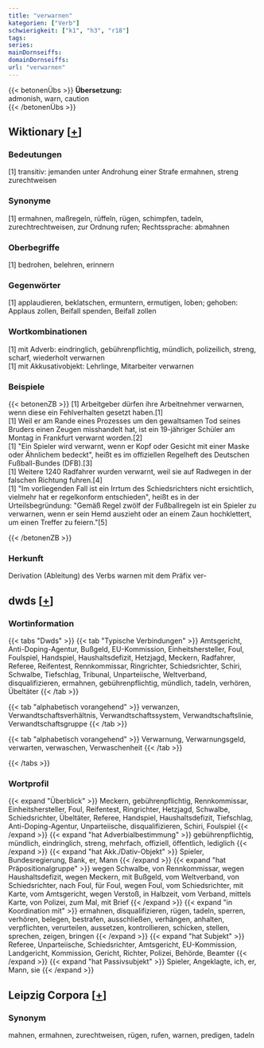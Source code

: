 ```yaml
---
title: "verwarnen"
kategorien: ["Verb"]
schwierigkeit: ["k1", "h3", "r18"]
tags:
series:
mainDornseiffs:
domainDornseiffs:
url: "verwarnen"
---
```


{{< betonenÜbs >}}
**Übersetzung:**  
admonish, warn, caution  
{{< /betonenÜbs >}}

## Wiktionary [[+](https://de.wiktionary.org/wiki/verwarnen)]

### Bedeutungen
[1] transitiv: jemanden unter Androhung einer Strafe ermahnen, streng zurechtweisen  

### Synonyme
[1] ermahnen, maßregeln, rüffeln, rügen, schimpfen, tadeln, zurechtrechtweisen, zur Ordnung rufen; Rechtssprache: abmahnen  

### Oberbegriffe
[1] bedrohen, belehren, erinnern  

### Gegenwörter
[1] applaudieren, beklatschen, ermuntern, ermutigen, loben; gehoben: Applaus zollen, Beifall spenden, Beifall zollen  

### Wortkombinationen
[1] mit Adverb: eindringlich, gebührenpflichtig, mündlich, polizeilich, streng, scharf, wiederholt verwarnen  
[1] mit Akkusativobjekt:  Lehrlinge, Mitarbeiter verwarnen  

### Beispiele
{{< betonenZB >}}
[1] Arbeitgeber dürfen ihre Arbeitnehmer verwarnen, wenn diese ein Fehlverhalten gesetzt haben.[1]  
[1] Weil er am Rande eines Prozesses um den gewaltsamen Tod seines Bruders einen Zeugen misshandelt hat, ist ein 19-jähriger Schüler am Montag in Frankfurt verwarnt worden.[2]  
[1]  "Ein Spieler wird verwarnt, wenn er Kopf oder Gesicht mit einer Maske oder Ähnlichem bedeckt", heißt es im offiziellen Regelheft des Deutschen Fußball-Bundes (DFB).[3]  
[1] Weitere 1240 Radfahrer wurden verwarnt, weil sie auf Radwegen in der falschen Richtung fuhren.[4]  
[1] "Im vorliegenden Fall ist ein Irrtum des Schiedsrichters nicht ersichtlich, vielmehr hat er regelkonform entschieden", heißt es in der Urteilsbegründung: "Gemäß Regel zwölf der Fußballregeln ist ein Spieler zu verwarnen, wenn er sein Hemd auszieht oder an einem Zaun hochklettert, um einen Treffer zu feiern."[5]  

{{< /betonenZB >}}
### Herkunft
Derivation (Ableitung) des Verbs warnen mit dem Präfix ver-  



## dwds [[+](https://www.dwds.de/wb/verwarnen)]

### Wortinformation
{{< tabs "Dwds" >}}
{{< tab "Typische Verbindungen" >}}
Amtsgericht, Anti-Doping-Agentur, Bußgeld, EU-Kommission, Einheitshersteller, Foul, Foulspiel, Handspiel, Haushaltsdefizit, Hetzjagd, Meckern, Radfahrer, Referee, Reifentest, Rennkommissar, Ringrichter, Schiedsrichter, Schiri, Schwalbe, Tiefschlag, Tribunal, Unparteiische, Weltverband, disqualifizieren, ermahnen, gebührenpflichtig, mündlich, tadeln, verhören, Übeltäter
{{< /tab >}}

{{< tab "alphabetisch vorangehend" >}}
verwanzen, Verwandtschaftsverhältnis, Verwandtschaftssystem, Verwandtschaftslinie, Verwandtschaftsgruppe
{{< /tab >}}

{{< tab "alphabetisch vorangehend" >}}
Verwarnung, Verwarnungsgeld, verwarten, verwaschen, Verwaschenheit
{{< /tab >}}

{{< /tabs >}}

### Wortprofil
{{< expand "Überblick" >}} Meckern, gebührenpflichtig, Rennkommissar, Einheitshersteller, Foul, Reifentest, Ringrichter, Hetzjagd, Schwalbe, Schiedsrichter, Übeltäter, Referee, Handspiel, Haushaltsdefizit, Tiefschlag, Anti-Doping-Agentur, Unparteiische, disqualifizieren, Schiri, Foulspiel {{< /expand >}}
{{< expand "hat Adverbialbestimmung" >}} gebührenpflichtig, mündlich, eindringlich, streng, mehrfach, offiziell, öffentlich, lediglich {{< /expand >}}
{{< expand "hat Akk./Dativ-Objekt" >}} Spieler, Bundesregierung, Bank, er, Mann {{< /expand >}}
{{< expand "hat Präpositionalgruppe" >}} wegen Schwalbe, von Rennkommissar, wegen Haushaltsdefizit, wegen Meckern, mit Bußgeld, vom Weltverband, von Schiedsrichter, nach Foul, für Foul, wegen Foul, vom Schiedsrichter, mit Karte, vom Amtsgericht, wegen Verstoß, in Halbzeit, vom Verband, mittels Karte, von Polizei, zum Mal, mit Brief {{< /expand >}}
{{< expand "in Koordination mit" >}} ermahnen, disqualifizieren, rügen, tadeln, sperren, verhören, belegen, bestrafen, ausschließen, verhängen, anhalten, verpflichten, verurteilen, aussetzen, kontrollieren, schicken, stellen, sprechen, zeigen, bringen {{< /expand >}}
{{< expand "hat Subjekt" >}} Referee, Unparteiische, Schiedsrichter, Amtsgericht, EU-Kommission, Landgericht, Kommission, Gericht, Richter, Polizei, Behörde, Beamter {{< /expand >}}
{{< expand "hat Passivsubjekt" >}} Spieler, Angeklagte, ich, er, Mann, sie {{< /expand >}}

## Leipzig Corpora [[+](https://corpora.uni-leipzig.de/en/res?word=verwarnen&corpusId=deu_newscrawl-public_2018)]


### Synonym
mahnen, ermahnen, zurechtweisen, rügen, rufen, warnen, predigen, tadeln

